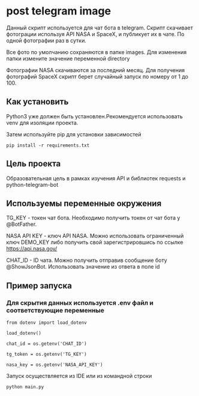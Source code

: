 # post telegram image
Данный скрипт используется для чат бота в telegram. Скрипт скачивает фотограции используя API NASA и SpaceX, и публикует их в чате. По одной фотографии раз в сутки.

Все фото по умолчанию сохраняются в папке images. Для изменения папки измените значение переменной directory

Фотографии NASA скачиваются за последний месяц. Для получения фотографий SpaceX скрипт берет случайный запуск по номеру от 1 до 100.

## Как установить
Python3 уже должен быть установлен.Рекомендуется использовать venv для изоляции проекта.

Затем используйте pip для установки зависимостей

`pip install -r requirements.txt`

## Цель проекта
Образовательная цель в рамках изучения API и библиотек requests и python-telegram-bot
 
## Используемы переменные окружения
TG_KEY - токен чат бота. Необходимо получить токен от чат бота у @BotFather. 

NASA API KEY - ключ API NASA. Можно использовать ограниченный ключ DEMO_KEY либо получить свой зарегистрировшись по ссылке https://api.nasa.gov/

CHAT_ID - ID чата. Можно получить отправив сообщение боту @ShowJsonBot. Использовать значение из ответа в поле id
 
## Пример запуcка
 
### Для скрытия данных используется .env файл и соответствующие переменные
 
```
from dotenv import load_dotenv
 
load_dotenv()
 
chat_id = os.getenv('CHAT_ID')
    
tg_token = os.getenv('TG_KEY')

nasa_key = os.getenv('NASA_API_KEY')
```
 
Запуск осуществляется из IDE или из командной строки 
```
python main.py
```
